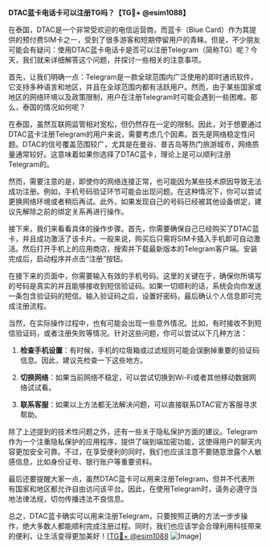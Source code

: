 **DTAC蓝卡电话卡可以注册TG吗？【TG💪+ @esim1088】**

在泰国，DTAC是一个非常受欢迎的电信运营商，而蓝卡（Blue Card）作为其提供的预付费SIM卡之一，受到了很多游客和短期停留用户的青睐。但是，不少朋友可能会有疑问：使用DTAC蓝卡电话卡是否可以注册Telegram（简称TG）呢？今天，我们就来详细解答这个问题，并探讨一些相关的注意事项。

首先，让我们明确一点：Telegram是一款全球范围内广泛使用的即时通讯软件，它支持多种语言和地区，并且在全球范围内都有活跃用户。然而，由于某些国家或地区的网络环境以及政策限制，用户在注册Telegram时可能会遇到一些困难。那么，泰国的情况如何呢？

在泰国，虽然互联网监管相对宽松，但仍然存在一定的限制。因此，对于想要通过DTAC蓝卡注册Telegram的用户来说，需要考虑几个因素。首先是网络稳定性问题。DTAC的信号覆盖范围较广，尤其是在曼谷、普吉岛等热门旅游城市，网络质量通常较好。这意味着如果你选择了DTAC蓝卡，理论上是可以顺利注册Telegram的。

然而，需要注意的是，即使你的网络连接正常，也可能因为某些技术原因导致无法成功注册。例如，手机号码验证环节可能会出现问题。在这种情况下，你可以尝试更换网络环境或者稍后再试。此外，如果发现自己的号码已经被其他设备绑定，建议先解除之前的绑定关系再进行操作。

接下来，我们来看看具体的操作步骤。首先，你需要确保自己已经购买了DTAC蓝卡，并且成功激活了该卡片。一般来说，购买后只需将SIM卡插入手机即可自动激活。然后打开手机上的应用商店，搜索并下载最新版本的Telegram客户端。安装完成后，启动程序并点击“注册”按钮。

在接下来的页面中，你需要输入有效的手机号码。这里的关键在于，确保你所填写的号码是真实的并且能够接收到短信验证码。如果一切顺利的话，系统会向你发送一条包含验证码的短信。输入验证码之后，设置好密码，最后确认个人信息即可完成注册流程。

当然，在实际操作过程中，也有可能会出现一些意外情况。比如，有时接收不到短信验证码，或者注册失败等情况。针对这些问题，你可以尝试以下几种方法：

1. **检查手机设置**：有时候，手机的垃圾箱或过滤规则可能会误删掉重要的验证码信息。因此，建议先检查一下这些地方。
   
2. **切换网络**：如果当前网络不稳定，可以尝试切换到Wi-Fi或者其他移动数据网络试试看。

3. **联系客服**：如果以上方法都无法解决问题，可以直接联系DTAC官方客服寻求帮助。

除了上述提到的技术性问题之外，还有一些关于隐私保护方面的建议。Telegram作为一个注重隐私保护的应用程序，提供了端到端加密功能，这使得用户的聊天内容更加安全可靠。不过，在享受便利的同时，我们也应该注意不要随意泄露个人敏感信息，比如身份证号、银行账户等重要资料。

最后还要提醒大家一点，虽然DTAC蓝卡可以用来注册Telegram，但并不代表所有国家和地区都允许自由访问该平台。因此，在使用Telegram时，请务必遵守当地法律法规，切勿传播违法不良信息。

总之，DTAC蓝卡确实可以用来注册Telegram，只要按照正确的方法一步步操作，绝大多数人都能顺利完成注册过程。同时，我们也应该学会合理利用科技带来的便利，让生活变得更加美好！[[TG💪+ @esim1088](https://t.me/s/esim1088) ![Image](https://i.postimg.cc/4NQfJmqS/Snipaste-2025-05-13-00-14-12.png)]